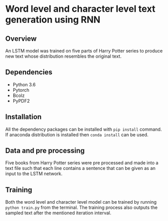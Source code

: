 
# Word level and character level text generation using RNN

## Overview

An LSTM model was trained on five parts of Harry Potter series to produce new text whose distribution resembles the original text.

## Dependencies

 - Python 3.6
 - Pytorch
 - Bcolz
 - PyPDF2
## Installation

All the dependency packages can be installed with `pip install` command.
If anaconda distribution is installed then `conda install` can be used.

## Data and pre processing
Five books from Harry Potter series were pre processed and made into a text file such that each line contains a sentence that can be given as an input to the LSTM network.
 

## Training
Both the word level and character level model can be trained by running `python train.py` from the terminal.  The training process also outputs the sampled text after the mentioned iteration interval.

